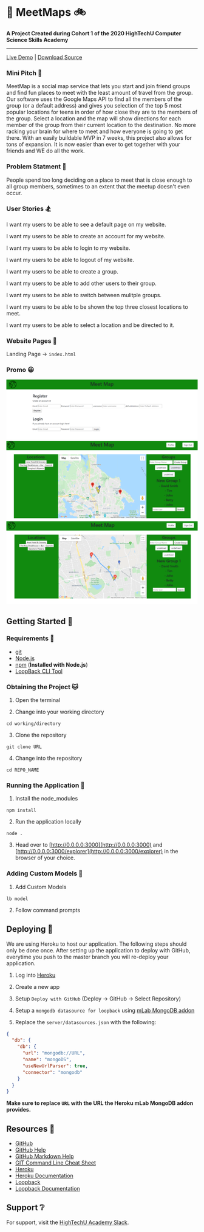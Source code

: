# :walking: MeetMaps :bike:

**A Project Created during Cohort 1 of the 2020 HighTechU Computer Science Skills Academy** 

---

[Live Demo](https://meetmaps.herokuapp.com/) | [Download Source](/releases)

### Mini Pitch :ghost:

MeetMap is a social map service that lets you start and join friend groups and find fun places to meet with the least amount of travel from the group. Our software uses the Google Maps API to find all the members of the group (or a default address) and gives you selection of the top 5 most popular locations for teens in order of how close they are to the members of the group. Select a location and the map will show directions for each member of the group from their current location to the destination. No more racking your brain for where to meet and how everyone is going to get there. With an easily buildable MVP in 7 weeks, this project also allows for tons of expansion. It is now easier than ever to get together with your friends and WE do all the work.

### Problem Statment :mega:

People spend too long deciding on a place to meet that is close enough to all group members, sometimes to an extent that the meetup doesn't even occur. 

### User Stories :snowboarder:

I want my users to be able to see a default page on my website.

I want my users to be able to create an account for my website.

I want my users to be able to login to my website.

I want my users to be able to logout of my website.

I want my users to be able to create a group. 

I want my users to be able to add other users to their group. 

I want my users to be able to switch between mulitple groups. 

I want my users to be able to be shown the top three closest locations to meet. 

I want my users to be able to select a location and be directed to it. 

### Website Pages :speedboat:

Landing Page -> `index.html`

### Promo :grinning:

![Landing Page](img/Landing.PNG)
![Map 1 Page](img/Map1.PNG)
![Map 2 Page](img/Map2.PNG)

## Getting Started :thinking:

### Requirements :dog:

* [git](https://git-scm.com)
* [Node.js](https://nodejs.org/en/)
* [npm](https://www.npmjs.com) (**Installed with Node.js**)
* [LoopBack CLI Tool](https://loopback.io/lb3/getting-started)

### Obtaining the Project :cat:

1. Open the terminal

2. Change into your working directory

```
cd working/directory
```

3. Clone the repository 

```
git clone URL
```

4. Change into the repository

```
cd REPO_NAME
```

### Running the Application :deer:

1. Install the node_modules

```
npm install
```

2. Run the application locally

```
node .
```

3. Head over to [http://0.0.0.0:3000](http://0.0.0.0:3000) and [http://0.0.0.0:3000/explorer](http://0.0.0.0:3000/explorer) in the browser of your choice.

### Adding Custom Models :ocean:

1. Add Custom Models

```
lb model
```

2. Follow command prompts

## Deploying :bear:

We are using Heroku to host our application. The following steps should only be done once. After setting up the application to deploy with GitHub, everytime you push to the master branch you will re-deploy your application.

1. Log into [Heroku](https://id.heroku.com/login)

1. Create a new app

1. Setup `Deploy with GitHub` (Deploy -> GitHub -> Select Repository)

1. Setup a `mongodb datasource for loopback` using [mLab MongoDB addon](https://elements.heroku.com/addons/mongolab)

1. Replace the `server/datasources.json` with the following:

```json
{
  "db": {
    "db": {
      "url": "mongodb://URL",
      "name": "mongoDS",
      "useNewUrlParser": true,
      "connector": "mongodb"
    }
  }
}
```

**Make sure to replace `URL` with the URL the Heroku mLab MongoDB addon provides.**

## Resources :blue_book:

* [GitHub](https://github.com)
* [GitHub Help](https://help.github.com/)
* [GitHub Markdown Help](https://help.github.com/en/articles/basic-writing-and-formatting-syntax)
* [GIT Command Line Cheat Sheet](https://education.github.com/git-cheat-sheet-education.pdf)
* [Heroku](https://www.heroku.com)
* [Heroku Documentation](https://devcenter.heroku.com/categories/reference)
* [Loopback](http://loopback.io)
* [Loopback Documentation](https://loopback.io/lb3/getting-started)

## Support :grey_question:

For support, visit the [HighTechU Academy Slack]().
